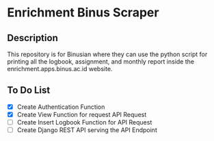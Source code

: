# Enrichment Binus Scraper

## Description

This repository is for Binusian where they can use the python script for printing all the logbook, assignment, and monthly report inside the enrichment.apps.binus.ac.id website.

## To Do List

- [x] Create Authentication Function
- [x] Create View Function for request API Request
- [ ] Create Insert Logbook Function for API Request
- [ ] Create Django REST API serving the API Endpoint
